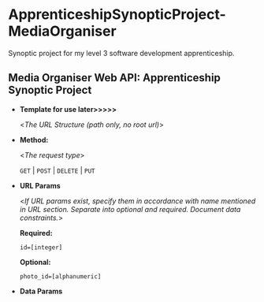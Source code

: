 # ApprenticeshipSynopticProject-MediaOrganiser
Synoptic project for my level 3 software development apprenticeship.

**Media Organiser Web API: Apprenticeship Synoptic Project**
----

* **Template for use later>>>>>**

  <_The URL Structure (path only, no root url)_>

* **Method:**

  <_The request type_>

  `GET` | `POST` | `DELETE` | `PUT`

*  **URL Params**

   <_If URL params exist, specify them in accordance with name mentioned in URL section. Separate into optional and required. Document data constraints._>

   **Required:**

   `id=[integer]`

   **Optional:**

   `photo_id=[alphanumeric]`

* **Data Params**
